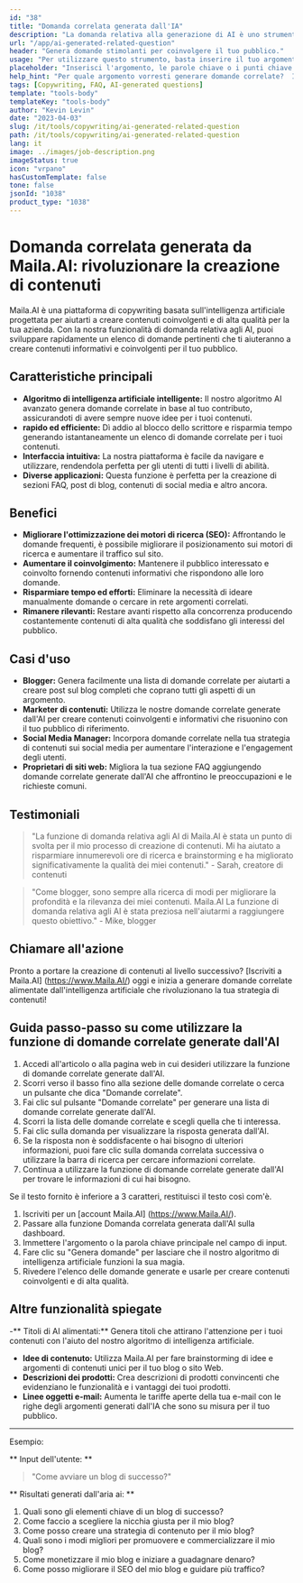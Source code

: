 ```yaml
---
id: "38"
title: "Domanda correlata generata dall'IA"
description: "La domanda relativa alla generazione di AI è uno strumento che utilizza l'intelligenza artificiale per creare domande automaticamente pertinenti e coinvolgenti basate su un determinato argomento o parole chiave.  Questo strumento è perfetto per generare sezioni FAQ, forum di discussione, contenuti sui social media e altro, assicurandoti di affrontare le preoccupazioni più importanti del tuo pubblico di destinazione."
url: "/app/ai-generated-related-question"
header: "Genera domande stimolanti per coinvolgere il tuo pubblico."
usage: "Per utilizzare questo strumento, basta inserire il tuo argomento desiderato, le parole chiave o i punti chiave. La nostra intelligenza artificiale genererà quindi un insieme di domande ben strutturate, pertinenti e coinvolgenti in base al tuo input. Se la lunghezza del testo inserito è inferiore a 3 caratteri, il testo verrà restituito così com'è."
placeholder: "Inserisci l'argomento, le parole chiave o i punti chiave desiderati, ad esempio: \ n \ ntopic: social media marketing \ nkeywords: Facebook, Instagram, Twitter, LinkedIn \ n \ n"
help_hint: "Per quale argomento vorresti generare domande correlate?  Inserisci alcune parole chiave relative all'argomento e creeremo un elenco di domande coinvolgenti in base al tuo input.  Si consiglia di fornire un focus o un aspetto specifico che si desidera che le domande affrontino."
tags: [Copywriting, FAQ, AI-generated questions]
template: "tools-body"
templateKey: "tools-body"
author: "Kevin Levin"
date: "2023-04-03"
slug: /it/tools/copywriting/ai-generated-related-question
path: /it/tools/copywriting/ai-generated-related-question
lang: it
image: ../images/job-description.png
imageStatus: true
icon: "vrpano"
hasCustomTemplate: false
tone: false
jsonId: "1038"
product_type: "1038"
---
```


# Domanda correlata generata da Maila.AI: rivoluzionare la creazione di contenuti

Maila.AI è una piattaforma di copywriting basata sull'intelligenza artificiale progettata per aiutarti a creare contenuti coinvolgenti e di alta qualità per la tua azienda. Con la nostra funzionalità di domanda relativa agli AI, puoi sviluppare rapidamente un elenco di domande pertinenti che ti aiuteranno a creare contenuti informativi e coinvolgenti per il tuo pubblico.

## Caratteristiche principali

- **Algoritmo di intelligenza artificiale intelligente:** Il nostro algoritmo AI avanzato genera domande correlate in base al tuo contributo, assicurandoti di avere sempre nuove idee per i tuoi contenuti.
- **rapido ed efficiente:** Dì addio al blocco dello scrittore e risparmia tempo generando istantaneamente un elenco di domande correlate per i tuoi contenuti.
- **Interfaccia intuitiva:** La nostra piattaforma è facile da navigare e utilizzare, rendendola perfetta per gli utenti di tutti i livelli di abilità.
- **Diverse applicazioni:** Questa funzione è perfetta per la creazione di sezioni FAQ, post di blog, contenuti di social media e altro ancora.

## Benefici

- **Migliorare l'ottimizzazione dei motori di ricerca (SEO):** Affrontando le domande frequenti, è possibile migliorare il posizionamento sui motori di ricerca e aumentare il traffico sul sito.
- **Aumentare il coinvolgimento:** Mantenere il pubblico interessato e coinvolto fornendo contenuti informativi che rispondono alle loro domande.
- **Risparmiare tempo ed efforti:** Eliminare la necessità di ideare manualmente domande o cercare in rete argomenti correlati.
- **Rimanere rilevanti:** Restare avanti rispetto alla concorrenza producendo costantemente contenuti di alta qualità che soddisfano gli interessi del pubblico.

## Casi d'uso

- **Blogger:** Genera facilmente una lista di domande correlate per aiutarti a creare post sul blog completi che coprano tutti gli aspetti di un argomento.
- **Marketer di contenuti:** Utilizza le nostre domande correlate generate dall'AI per creare contenuti coinvolgenti e informativi che risuonino con il tuo pubblico di riferimento.
- **Social Media Manager:** Incorpora domande correlate nella tua strategia di contenuti sui social media per aumentare l'interazione e l'engagement degli utenti.
- **Proprietari di siti web:** Migliora la tua sezione FAQ aggiungendo domande correlate generate dall'AI che affrontino le preoccupazioni e le richieste comuni.

## Testimoniali

> "La funzione di domanda relativa agli AI di Maila.AI è stata un punto di svolta per il mio processo di creazione di contenuti. Mi ha aiutato a risparmiare innumerevoli ore di ricerca e brainstorming e ha migliorato significativamente la qualità dei miei contenuti." - Sarah, creatore di contenuti

> "Come blogger, sono sempre alla ricerca di modi per migliorare la profondità e la rilevanza dei miei contenuti. Maila.AI La funzione di domanda relativa agli AI è stata preziosa nell'aiutarmi a raggiungere questo obiettivo." - Mike, blogger

## Chiamare all'azione

Pronto a portare la creazione di contenuti al livello successivo? [Iscriviti a Maila.AI] (https://www.Maila.AI/) oggi e inizia a generare domande correlate alimentate dall'intelligenza artificiale che rivoluzionano la tua strategia di contenuti!

## Guida passo-passo su come utilizzare la funzione di domande correlate generate dall'AI

1. Accedi all'articolo o alla pagina web in cui desideri utilizzare la funzione di domande correlate generate dall'AI.
2. Scorri verso il basso fino alla sezione delle domande correlate o cerca un pulsante che dica "Domande correlate".
3. Fai clic sul pulsante "Domande correlate" per generare una lista di domande correlate generate dall'AI.
4. Scorri la lista delle domande correlate e scegli quella che ti interessa.
5. Fai clic sulla domanda per visualizzare la risposta generata dall'AI.
6. Se la risposta non è soddisfacente o hai bisogno di ulteriori informazioni, puoi fare clic sulla domanda correlata successiva o utilizzare la barra di ricerca per cercare informazioni correlate.
7. Continua a utilizzare la funzione di domande correlate generate dall'AI per trovare le informazioni di cui hai bisogno.

Se il testo fornito è inferiore a 3 caratteri, restituisci il testo così com'è.

1. Iscriviti per un [account Maila.AI] (https://www.Maila.AI/).
2. Passare alla funzione Domanda correlata generata dall'AI sulla dashboard.
3. Immettere l'argomento o la parola chiave principale nel campo di input.
4. Fare clic su "Genera domande" per lasciare che il nostro algoritmo di intelligenza artificiale funzioni la sua magia.
5. Rivedere l'elenco delle domande generate e usarle per creare contenuti coinvolgenti e di alta qualità.

## Altre funzionalità spiegate

-** Titoli di AI alimentati:** Genera titoli che attirano l'attenzione per i tuoi contenuti con l'aiuto del nostro algoritmo di intelligenza artificiale.

- **Idee di contenuto:** Utilizza Maila.AI per fare brainstorming di idee e argomenti di contenuti unici per il tuo blog o sito Web.
- **Descrizioni dei prodotti:** Crea descrizioni di prodotti convincenti che evidenziano le funzionalità e i vantaggi dei tuoi prodotti.
- **Linee oggetti e-mail:** Aumenta le tariffe aperte della tua e-mail con le righe degli argomenti generati dall'IA che sono su misura per il tuo pubblico.

---

Esempio:

** Input dell'utente: **

> "Come avviare un blog di successo?"

** Risultati generati dall'aria ai: **

1.  Quali sono gli elementi chiave di un blog di successo?
2.  Come faccio a scegliere la nicchia giusta per il mio blog?
3.  Come posso creare una strategia di contenuto per il mio blog?
4.  Quali sono i modi migliori per promuovere e commercializzare il mio blog?
5.  Come monetizzare il mio blog e iniziare a guadagnare denaro?
6.  Come posso migliorare il SEO del mio blog e guidare più traffico?
